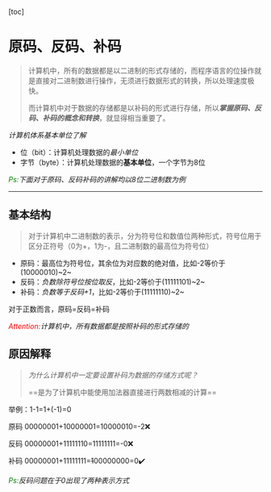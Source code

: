 [toc]

# 原码、反码、补码

>   计算机中，所有的数据都是以二进制的形式存储的，而程序语言的位操作就是直接对二进制数进行操作，无须进行数据形式的转换，所以处理速度极快。
>
>   而计算机中对于数据的存储都是以补码的形式进行存储，所以***掌握原码、反码、补码的概念和转换***，就显得相当重要了。

*计算机体系基本单位了解*

-   位（bit）：计算机处理数据的*最小单位*
-   字节（byte）：计算机处理数据的**基本单位**，一个字节为8位

*<font color="green">Ps:</font>下面对于原码、反码补码的讲解均以8位二进制数为例*

---

## 基本结构

>   对于计算机中二进制数的表示，分为符号位和数值位两种形式，符号位用于区分正符号（0为+，1为-，且二进制数的最高位为符号位）

-   原码：最高位为符号位，其余位为对应数的绝对值，比如-2等价于(10000010)~2~
-   反码：*负数除符号位按位取反*，比如-2等价于(11111101)~2~
-   补码：*负数等于反码+1*，比如-2等价于(11111110)~2~

对于正数而言，原码=反码=补码

*<font color="red">Attention:</font>计算机中，所有数据都是按照补码的形式存储的*

## 原因解释

>   *为什么计算机中一定要设置补码为数据的存储方式呢？*
>
>   ==是为了计算机中能使用加法器直接进行两数相减的计算==

举例：1-1=1+(-1)=0

原码 00000001+10000001=10000010=-2❌

反码 00000001+11111110=11111111=-0❌

补码 00000001+11111111=~~1~~00000000=0✔️

*<font color="green">Ps:</font>反码问题在于0出现了两种表示方式*